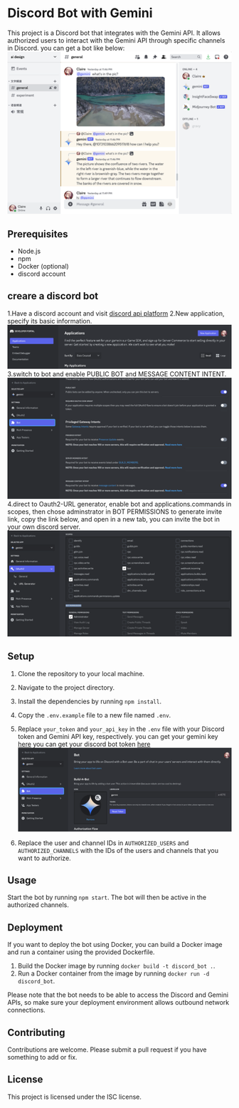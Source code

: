 # Discord Bot with Gemini

This project is a Discord bot that integrates with the Gemini API. It allows authorized users to interact with the Gemini API through specific channels in Discord.
you can get a bot like below:
![demo](imgForReadme/demo.png)

## Prerequisites

- Node.js
- npm
- Docker (optional)
- discord account

## creare a discord bot

1.Have a discord account and visit [discord api platform](https://discord.com/developers/applications)
2.New application, specify its basic information.![create](imgForReadme/create.png)
3.switch to bot and enable PUBLIC BOT and MESSAGE CONTENT INTENT. ![permits](imgForReadme/permits.png)
4.direct to Oauth2-URL generator, enable bot and applications.commands in scopes, then chose adminstrator in BOT PERMISSIONS to generate invite link, copy the link below, and open in a new tab, you can invite the bot in your own discord server. ![invite-link](imgForReadme/invite.png)

## Setup

1. Clone the repository to your local machine.
2. Navigate to the project directory.
3. Install the dependencies by running `npm install`.
4. Copy the `.env.example` file to a new file named `.env`.
5. Replace `your_token` and `your_api_key` in the `.env` file with your Discord token and Gemini API key, respectively.
   you can get your gemini key [here](https://makersuite.google.com/app/apikey)
   you can get your discord bot token [here](https://discord.com/developers/applications)
   ![discord_bot_token](imgForReadme/token.png)

6. Replace the user and channel IDs in `AUTHORIZED_USERS` and `AUTHORIZED_CHANNELS` with the IDs of the users and channels that you want to authorize.

## Usage

Start the bot by running `npm start`. The bot will then be active in the authorized channels.

## Deployment

If you want to deploy the bot using Docker, you can build a Docker image and run a container using the provided Dockerfile.

1. Build the Docker image by running `docker build -t discord_bot .`.
2. Run a Docker container from the image by running `docker run -d discord_bot`.

Please note that the bot needs to be able to access the Discord and Gemini APIs, so make sure your deployment environment allows outbound network connections.

## Contributing

Contributions are welcome. Please submit a pull request if you have something to add or fix.

## License

This project is licensed under the ISC license.
